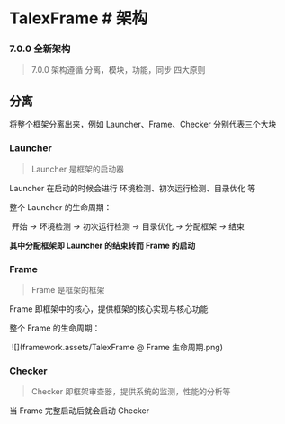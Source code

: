 # TalexFrame # 架构

### 7.0.0 全新架构 

> 7.0.0 架构遵循 分离，模块，功能，同步 四大原则

## 分离

将整个框架分离出来，例如 Launcher、Frame、Checker 分别代表三个大块

### Launcher

> Launcher 是框架的启动器

Launcher 在启动的时候会进行 环境检测、初次运行检测、目录优化 等

整个 Launcher 的生命周期：

​	开始 -> 环境检测 -> 初次运行检测 -> 目录优化 -> 分配框架 -> 结束

**其中分配框架即 Launcher 的结束转而 Frame 的启动**

### Frame

> Frame 是框架的框架

Frame 即框架中的核心，提供框架的核心实现与核心功能

整个 Frame 的生命周期：

​	![](framework.assets/TalexFrame @ Frame 生命周期.png)

### Checker

> Checker 即框架审查器，提供系统的监测，性能的分析等

当 Frame 完整启动后就会启动 Checker